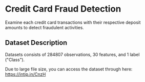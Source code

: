 # Credit Card Fraud Detection
Examine each credit card transactions with their respective deposit amounts to detect fraudulent activities.

## Dataset Description
Datasets consists of 284807 observations, 30 features, and 1 label ("Class").

Due to large file size, you can access the dataset through here: https://intip.in/CnzH
